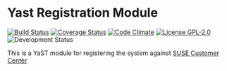 Yast Registration Module
========================

[![Build Status](https://travis-ci.org/yast/yast-registration.png?branch=master)](https://travis-ci.org/yast/yast-registration)
[![Coverage Status](https://coveralls.io/repos/yast/yast-registration/badge.png)](https://coveralls.io/r/yast/yast-registration)
[![Code Climate](https://codeclimate.com/github/yast/yast-registration.png)](https://codeclimate.com/github/yast/yast-registration)
[![License GPL-2.0](http://b.repl.ca/v1/license-GPL--2.0-blue.png)](http://www.gnu.org/licenses/gpl-2.0-standalone.html)
![Development Status](http://b.repl.ca/v1/status-development-yellow.png)

This is a YaST module for registering the system against [SUSE Customer Center](https://scc.suse.com)


